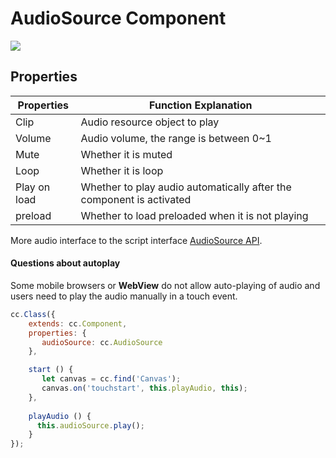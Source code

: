 # AudioSource Component

![](../audio/audio/audiosource.png)

## Properties

Properties          | Function Explanation
--                  | --
Clip                | Audio resource object to play
Volume              | Audio volume, the range is between 0~1
Mute                | Whether it is muted
Loop                | Whether it is loop
Play on load        | Whether to play audio automatically after the component is activated
preload             | Whether to load preloaded when it is not playing

More audio interface to the script interface [AudioSource API](%__APIDOC__%/en/classes/AudioSource.html).

#### Questions about autoplay

Some mobile browsers or **WebView** do not allow auto-playing of audio and users need to play the audio manually in a touch event.

```js
cc.Class({
    extends: cc.Component,
    properties: {
       audioSource: cc.AudioSource
    },

    start () {
       let canvas = cc.find('Canvas');
       canvas.on('touchstart', this.playAudio, this);
    },
    
    playAudio () {
      this.audioSource.play();
    }
});
```
